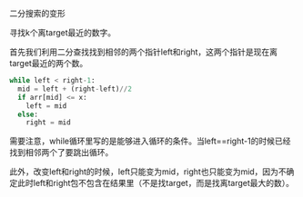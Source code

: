 二分搜索的变形

寻找k个离target最近的数字。

首先我们利用二分查找找到相邻的两个指针left和right，这两个指针是现在离target最近的两个数。

```python
while left < right-1:
  mid = left + (right-left)//2
  if arr[mid] <= x:
    left = mid
  else:
    right = mid
```

需要注意，while循环里写的是能够进入循环的条件。当left==right-1的时候已经找到相邻两个了要跳出循环。

此外，改变left和right的时候，left只能变为mid，right也只能变为mid，因为不确定此时left和right包不包含在结果里（不是找target，而是找离target最大的数）。